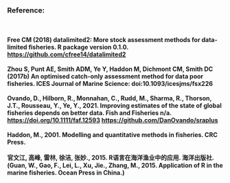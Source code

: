 ### Reference:
<br><br>**Free CM (2018) datalimited2: More stock assessment methods for data-limited fisheries. R package version 0.1.0. https://github.com/cfree14/datalimited2**
<br><br>**Zhou S, Punt AE, Smith ADM, Ye Y, Haddon M, Dichmont CM, Smith DC (2017b) An optimised catch-only assessment method for data poor fisheries. ICES Journal of Marine Science: doi:10.1093/icesjms/fsx226**
<br><br>**Ovando, D., Hilborn, R., Monnahan, C., Rudd, M., Sharma, R., Thorson, J.T., Rousseau, Y., Ye, Y., 2021. Improving estimates of the state of global fisheries depends on better data. Fish and Fisheries n/a. https://doi.org/10.1111/faf.12593  https://github.com/DanOvando/sraplus**
<br><br>**Haddon, M., 2001. Modelling and quantitative methods in fisheries. CRC Press.**
<br><br>**官文江, 高峰, 雷林, 徐洁, 张妙., 2015. R语言在海洋渔业中的应用. 海洋出版社. (Guan, W., Gao, F., Lei, L., Xu, Jie., Zhang, M., 2015. Application of R in the marine fisheries. Ocean Press in China.)**
